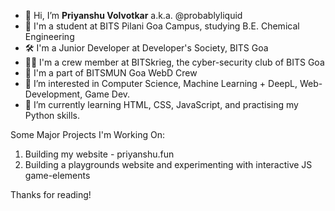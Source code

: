 - 👋 Hi, I’m **Priyanshu Volvotkar** a.k.a. @probablyliquid
- 🍪 I'm a student at BITS Pilani Goa Campus, studying B.E. Chemical Engineering
- 🛠 I'm a Junior Developer at Developer's Society, BITS Goa
- 👨‍💻 I'm a crew member at BITSkrieg, the cyber-security club of BITS Goa 
- 🚀 I'm a part of BITSMUN Goa WebD Crew
- 👀 I’m interested in Computer Science, Machine Learning + DeepL, Web-Development, Game Dev.
- 🌱 I’m currently learning HTML, CSS, JavaScript, and practising my Python skills.

Some Major Projects I'm Working On:
1. Building my website - priyanshu.fun
2. Building a playgrounds website and experimenting with interactive JS game-elements

Thanks for reading!


